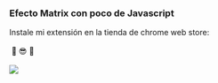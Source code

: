 ### Efecto Matrix con poco de Javascript

Instale mi extensión en la tienda de chrome web store:<br><br>
​
:red_circle: :sunglasses: :large_blue_circle:<br><br>
![](matrix.gif)
​
